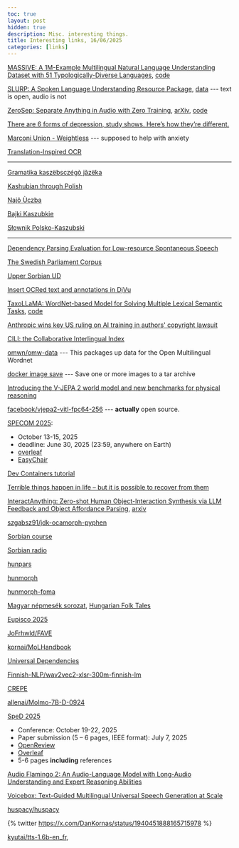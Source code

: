 ```yaml
---
toc: true
layout: post
hidden: true
description: Misc. interesting things.
title: Interesting links, 16/06/2025
categories: [links]
---
```


[MASSIVE: A 1M-Example Multilingual Natural Language Understanding Dataset with 51 Typologically-Diverse Languages](https://arxiv.org/abs/2204.08582),
[code](https://github.com/alexa/massive)

[SLURP: A Spoken Language Understanding Resource Package](https://arxiv.org/abs/2011.13205),
[data](https://github.com/pswietojanski/slurp) --- text is open, audio is not

[ZeroSep: Separate Anything in Audio with Zero Training](https://wikichao.github.io/ZeroSep/),
[arXiv](https://arxiv.org/abs/2505.23625),
[code](https://github.com/WikiChao/ZeroSep)

[There are 6 forms of depression, study shows. Here’s how they’re different.](https://www.nationalgeographic.com/science/article/six-subtypes-depression-brain-imaging)

[Marconi Union - Weightless](https://www.youtube.com/watch?v=UfcAVejslrU) --- supposed to help with anxiety

[Translation-Inspired OCR](https://ieeexplore.ieee.org/document/6065528)

---

[Gramatika kaszëbsczégò jãzëka](http://skarbnicakaszubska.pl/wp-content/uploads/2018/04/GRAMATYKA-hiperlacza.pdf)

[Kashubian through Polish](https://thedomcio.github.io/WonderfulPolishLanguage/#kashubian-kaszubski)

[Najô Ùczba](http://skarbnicakaszubska.pl/najo-uczba/)

[Bajki Kaszubkie](http://www.akademiabajkikaszubskiej.pl/bajki)

[Słownik Polsko-Kaszubski](http://skarbnicakaszubska.pl/wp-content/uploads/2016/11/Slownik_1-1.pdf)

---

[Dependency Parsing Evaluation for Low-resource Spontaneous Speech](https://aclanthology.org/2021.adaptnlp-1.16/)

[The Swedish Parliament Corpus](https://github.com/swerik-project/the-swedish-parliament-corpus)

[Upper Sorbian UD](https://github.com/UniversalDependencies/UD_Upper_Sorbian-UFAL)

[Insert OCRed text and annotations in DjVu](http://www.ub-filosofie.ro/~solcan/wt/gnu/d/hdjv.html)

[TaxoLLaMA: WordNet-based Model for Solving Multiple Lexical Semantic Tasks](https://arxiv.org/abs/2403.09207),
[code](https://github.com/VityaVitalich/TaxoLLaMA)

[Anthropic wins key US ruling on AI training in authors' copyright lawsuit](https://www.reuters.com/legal/litigation/anthropic-wins-key-ruling-ai-authors-copyright-lawsuit-2025-06-24/)

[CILI: the Collaborative Interlingual Index](https://aclanthology.org/2016.gwc-1.9/)

[omwn/omw-data](https://github.com/omwn/omw-data) --- This packages up data for the Open Multilingual Wordnet

[docker image save](https://docs.docker.com/reference/cli/docker/image/save/) --- Save one or more images to a tar archive

[Introducing the V-JEPA 2 world model and new benchmarks for physical reasoning](https://ai.meta.com/blog/v-jepa-2-world-model-benchmarks/)

[facebook/vjepa2-vitl-fpc64-256](https://huggingface.co/facebook/vjepa2-vitl-fpc64-256) --- **actually** open source.

[SPECOM 2025](https://specom.inf.u-szeged.hu/):
- October 13-15, 2025
- deadline: June 30, 2025 (23:59, anywhere on Earth)
- [overleaf](https://www.overleaf.com/latex/templates/springer-lecture-notes-in-computer-science/kzwwpvhwnvfj#.WuA4JS5uZpi)
- [EasyChair](https://easychair.org/conferences/?conf=specom2025)

[Dev Containers tutorial](https://code.visualstudio.com/docs/devcontainers/tutorial)

[Terrible things happen in life – but it is possible to recover from them](https://www.theguardian.com/lifeandstyle/2025/jun/16/better-life-trauma-healing)

[InteractAnything: Zero-shot Human Object-Interaction Synthesis via LLM Feedback and Object Affordance Parsing](https://jinluzhang.site/projects/interactanything/),
[arxiv](https://arxiv.org/abs/2505.24315)

[szgabsz91/jdk-ocamorph-pyphen](https://github.com/szgabsz91/jdk-ocamorph-pyphen)

[Sorbian course](https://sprachkurs.sorbischlernen.de/)

[Sorbian radio](https://www.rbb-online.de/radio/sorbisches_programm/beitragsarchiv-audiothek/sorbische-sendungen-nachhoeren-serbske-wuscelanja-sluchas.html)

[hunpars](http://mokk.bme.hu/resources/hunpars/)

[hunmorph](http://mokk.bme.hu/resources/hunmorph/)

[hunmorph-foma](https://github.com/r0ller/hunmorph-foma)

[Magyar népmesék sorozat](https://www.youtube.com/playlist?list=PLpshJy6oyjM9fD2YtXafkvuSCkkprffuO),
[Hungarian Folk Tales](https://www.youtube.com/@HungarianFolkTales/videos)

[Eupisco 2025](https://eusipco2025.org/)

[JoFrhwld/FAVE](https://github.com/JoFrhwld/FAVE)

[kornai/MoLHandbook](https://github.com/kornai/MoLHandbook)

[Universal Dependencies](https://direct.mit.edu/coli/article/47/2/255/98516/Universal-Dependencies)

[Finnish-NLP/wav2vec2-xlsr-300m-finnish-lm](https://huggingface.co/Finnish-NLP/wav2vec2-xlsr-300m-finnish-lm)

[CREPE](https://github.com/marl/crepe)

[allenai/Molmo-7B-D-0924](https://huggingface.co/allenai/Molmo-7B-D-0924)

[SpeD 2025](https://sped.pub.ro/)
- Conference: October 19-22, 2025
- Paper submission (5 – 6 pages, IEEE format): July 7, 2025
- [OpenReview](https://openreview.net/group?id=IEEE.org/SpeD/2025/Conference)
- [Overleaf](https://www.overleaf.com/gallery/tagged/ieee-official)
- 5-6 pages **including** references

[Audio Flamingo 2: An Audio-Language Model with Long-Audio Understanding and Expert Reasoning Abilities](https://arxiv.org/abs/2503.03983)

[Voicebox: Text-Guided Multilingual Universal Speech Generation at Scale](https://voicebox.metademolab.com/)

[huspacy/huspacy](https://github.com/huspacy/huspacy)

{% twitter https://x.com/DanKornas/status/1940451888165715978 %}

[kyutai/tts-1.6b-en_fr](https://huggingface.co/kyutai/tts-1.6b-en_fr),


